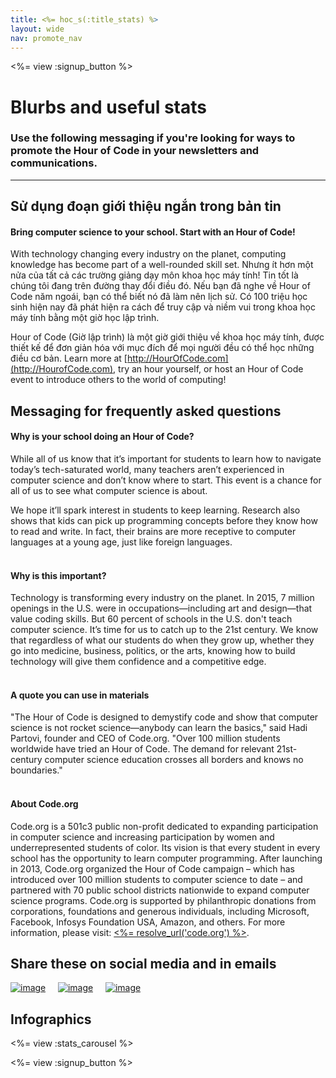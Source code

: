 ```yaml
---
title: <%= hoc_s(:title_stats) %>
layout: wide
nav: promote_nav
---
```



<a id="blurb"></a>

<%= view :signup_button %>

# Blurbs and useful stats

### Use the following messaging if you're looking for ways to promote the Hour of Code in your newsletters and communications.

---

## Sử dụng đoạn giới thiệu ngắn trong bản tin

#### Bring computer science to your school. Start with an Hour of Code!

With technology changing every industry on the planet, computing knowledge has become part of a well-rounded skill set. Nhưng ít hơn một nửa của tất cả các trường giảng dạy môn khoa học máy tính! Tin tốt là chúng tôi đang trên đường thay đổi điều đó. Nếu bạn đã nghe về Hour of Code năm ngoái, bạn có thể biết nó đã làm nên lịch sử. Có 100 triệu học sinh hiện nay đã phát hiện ra cách để truy cập và niềm vui trong khoa học máy tính bằng một giờ học lập trình.

Hour of Code (Giờ lập trình) là một giờ giới thiệu về khoa học máy tính, được thiết kế để đơn giản hóa với mục đích để mọi người đều có thể học những điều cơ bản. Learn more at [http://HourOfCode.com](http://HourofCode.com), try an hour yourself, or host an Hour of Code event to introduce others to the world of computing!

## Messaging for frequently asked questions

#### Why is your school doing an Hour of Code?

While all of us know that it’s important for students to learn how to navigate today’s tech-saturated world, many teachers aren’t experienced in computer science and don’t know where to start. This event is a chance for all of us to see what computer science is about.

We hope it’ll spark interest in students to keep learning. Research also shows that kids can pick up programming concepts before they know how to read and write. In fact, their brains are more receptive to computer languages at a young age, just like foreign languages. <br /> <br />

#### Why is this important?

Technology is transforming every industry on the planet. In 2015, 7 million openings in the U.S. were in occupations—including art and design—that value coding skills. But 60 percent of schools in the U.S. don't teach computer science. It’s time for us to catch up to the 21st century. We know that regardless of what our students do when they grow up, whether they go into medicine, business, politics, or the arts, knowing how to build technology will give them confidence and a competitive edge. <br /> <br />

#### A quote you can use in materials

"The Hour of Code is designed to demystify code and show that computer science is not rocket science—anybody can learn the basics," said Hadi Partovi, founder and CEO of Code.org. "Over 100 million students worldwide have tried an Hour of Code. The demand for relevant 21st-century computer science education crosses all borders and knows no boundaries." <br /> <br />

#### About Code.org

Code.org is a 501c3 public non-profit dedicated to expanding participation in computer science and increasing participation by women and underrepresented students of color. Its vision is that every student in every school has the opportunity to learn computer programming. After launching in 2013, Code.org organized the Hour of Code campaign – which has introduced over 100 million students to computer science to date – and partnered with 70 public school districts nationwide to expand computer science programs. Code.org is supported by philanthropic donations from corporations, foundations and generous individuals, including Microsoft, Facebook, Infosys Foundation USA, Amazon, and others. For more information, please visit: [<%= resolve_url('code.org') %>](<%= resolve_url('https://code.org') %>).

## Share these on social media and in emails

[![image](/images/social-media//fit-250/social-1.png)](/images/social-media/social-1.png)&nbsp;&nbsp;&nbsp;&nbsp; [![image](/images/social-media/fit-250/social-2.png)](/images/social-media/social-2.png)&nbsp;&nbsp;&nbsp;&nbsp; [![image](/images/social-media/fit-250/social-3.png)](/images/social-media/social-3.png)&nbsp;&nbsp;&nbsp;&nbsp;

<a id="infographics"></a>

## Infographics

<%= view :stats_carousel %>

<%= view :signup_button %>